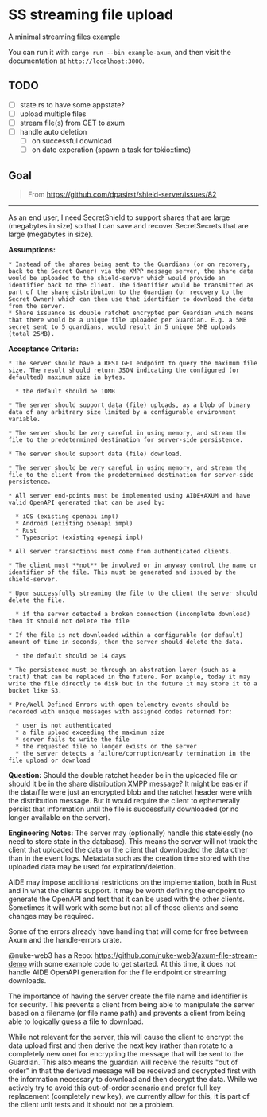 # SS streaming file upload

A minimal streaming files example

You can run it with `cargo run --bin example-axum`, and then visit the documentation at `http://localhost:3000`.

## TODO

- [ ] state.rs to have some appstate?
- [ ] upload multiple files
- [ ] stream file(s) from GET to axum
- [ ] handle auto deletion
  - [ ] on successful download
  - [ ] on date experation (spawn a task for tokio::time)

## Goal

> From https://github.com/dpasirst/shield-server/issues/82

---

As an end user, I need SecretShield to support shares that are large (megabytes in size) so that I can save and recover SecretSecrets that are large (megabytes in size).

**Assumptions:**

    * Instead of the shares being sent to the Guardians (or on recovery, back to the Secret Owner) via the XMPP message server, the share data would be uploaded to the shield-server which would provide an identifier back to the client. The identifier would be transmitted as part of the share distribution to the Guardian (or recovery to the Secret Owner) which can then use that identifier to download the data from the server.
    * Share issuance is double ratchet encrypted per Guardian which means that there would be a unique file uploaded per Guardian. E.g. a 5MB secret sent to 5 guardians, would result in 5 unique 5MB uploads (total 25MB).

**Acceptance Criteria:**

    * The server should have a REST GET endpoint to query the maximum file size. The result should return JSON indicating the configured (or defaulted) maximum size in bytes.

      * the default should be 10MB

    * The server should support data (file) uploads, as a blob of binary data of any arbitrary size limited by a configurable environment variable.

    * The server should be very careful in using memory, and stream the file to the predetermined destination for server-side persistence.

    * The server should support data (file) download.

    * The server should be very careful in using memory, and stream the file to the client from the predetermined destination for server-side persistence.

    * All server end-points must be implemented using AIDE+AXUM and have valid OpenAPI generated that can be used by:

      * iOS (existing openapi impl)
      * Android (existing openapi impl)
      * Rust
      * Typescript (existing openapi impl)

    * All server transactions must come from authenticated clients.

    * The client must **not** be involved or in anyway control the name or identifier of the file. This must be generated and issued by the shield-server.

    * Upon successfully streaming the file to the client the server should delete the file.

      * if the server detected a broken connection (incomplete download) then it should not delete the file

    * If the file is not downloaded within a configurable (or default) amount of time in seconds, then the server should delete the data.

      * the default should be 14 days

    * The persistence must be through an abstration layer (such as a trait) that can be replaced in the future. For example, today it may write the file directly to disk but in the future it may store it to a bucket like S3.

    * Pre/Well Defined Errors with open telemetry events should be recorded with unique messages with assigned codes returned for:

      * user is not authenticated
      * a file upload exceeding the maximum size
      * server fails to write the file
      * the requested file no longer exists on the server
      * the server detects a failure/corruption/early termination in the file upload or download

**Question:** Should the double ratchet header be in the uploaded file or should it be in the share distribution XMPP message? It might be easier if the data/file were just an encrypted blob and the ratchet header were with the distribution message. But it would require the client to ephemerally persist that information until the file is successfully downloaded (or no longer available on the server).

**Engineering Notes:** The server may (optionally) handle this statelessly (no need to store state in the database). This means the server will not track the client that uploaded the data or the client that downloaded the data other than in the event logs. Metadata such as the creation time stored with the uploaded data may be used for expiration/deletion.

AIDE may impose additional restrictions on the implementation, both in Rust and in what the clients support. It may be worth defining the endpoint to generate the OpenAPI and test that it can be used with the other clients. Sometimes it will work with some but not all of those clients and some changes may be required.

Some of the errors already have handling that will come for free between Axum and the handle-errors crate.

@nuke-web3 has a Repo: https://github.com/nuke-web3/axum-file-stream-demo with some example code to get started. At this time, it does not handle AIDE OpenAPI generation for the file endpoint or streaming downloads.

The importance of having the server create the file name and identifier is for security. This prevents a client from being able to manipulate the server based on a filename (or file name path) and prevents a client from being able to logically guess a file to download.

While not relevant for the server, this will cause the client to encrypt the data upload first and then derive the next key (rather than rotate to a completely new one) for encrypting the message that will be sent to the Guardian. This also means the guardian will receive the results "out of order" in that the derived message will be received and decrypted first with the information necessary to download and then decrypt the data. While we actively try to avoid this out-of-order scenario and prefer full key replacement (completely new key), we currently allow for this, it is part of the client unit tests and it should not be a problem.
